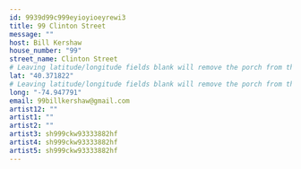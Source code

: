 ```yaml
---
id: 9939d99c999eyioyioeyrewi3
title: 99 Clinton Street
message: ""
host: Bill Kershaw
house_number: "99"
street_name: Clinton Street
# Leaving latitude/longitude fields blank will remove the porch from the Porchfest map.
lat: "40.371822"
# Leaving latitude/longitude fields blank will remove the porch from the Porchfest map.
long: "-74.947791"
email: 99billkershaw@gmail.com
artist12: ""
artist1: ""
artist2: ""
artist3: sh999ckw93333882hf
artist4: sh999ckw93333882hf
artist5: sh999ckw93333882hf
---
```

